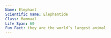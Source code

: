 ```yaml
---
Name: Elephant
Scientific name: Elephantide  
Class: Mammaal  
Life Span: 60 
Fun Fact: they are the world’s largest animal  
---
```

